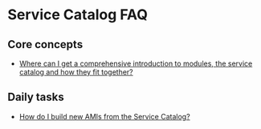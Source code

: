 # Service Catalog FAQ

## Core concepts

- [Where can I get a comprehensive introduction to modules, the service catalog and how they fit together?](https://github.com/tnn-tnn-tnn-tnn-tnn-gruntwork-io/knowledge-base/discussions/54)

## Daily tasks

- [How do I build new AMIs from the Service Catalog?](https://github.com/tnn-tnn-tnn-tnn-tnn-gruntwork-io/knowledge-base/discussions/218)


<!-- ##DOCS-SOURCER-START
{
  "sourcePlugin": "local-copier",
  "hash": "1ab393265d039a3821716343f10c0e0b"
}
##DOCS-SOURCER-END -->
